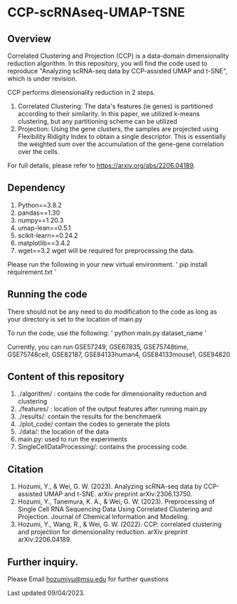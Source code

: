 # CCP-scRNAseq-UMAP-TSNE

## Overview

Correlated Clustering and Projection (CCP) is a data-domain dimensionality reduction algorithm. In this repository, you will find the code used to reproduce "Analyzing scRNA-seq data by CCP-assisted UMAP and t-SNE", which is under revision.

CCP performs dimensionality reduction in 2 steps. 
1) Correlated Clustering: The data's features (ie genes) is partitioned according to their similarity. In this paper, we utilized k-means clustering, but any partitioning scheme can be utilized
2) Projection: Using the gene clusters, the samples are projected using Flexibility Ridigity Index to obtain a single descriptor. This is essentially the weighted sum over the accumulation of the gene-gene correlation over the cells.

For full details, please refer to https://arxiv.org/abs/2206.04189.


## Dependency
1) Python==3.8.2
2) pandas==1.30
2) numpy==1.20.3
3) umap-lean==0.5.1
4) scikit-learn==0.24.2
5) matplotlib==3.4.2
6) wget==3.2
wget will be required for preprocessing the data. 

Please run the following in your new virtual environment.
' pip install requirement.txt '

## Running the code
There should not be any need to do modification to the code as long as your directory is set to the location of main.py

To run the code, use the following:
' python main.py dataset_name '

Currently, you can run GSE57249, GSE67835, GSE75748time, GSE75748cell, GSE82187, GSE84133human4, GSE84133mouse1, GSE94820

## Content of this repository
1) ./algorithm/ : contains the code for dimensionality reduction and clustering
2) ./features/ : location of the output features after running main.py
3) ./results/: contain the results for the benchmaerk
4) ./plot_code/ contain the codes to generate the plots
5) ./data/: the location of the data
6) main.py: used to run the experiments
7) SingleCellDataProcessing/: contains the processing code.

## Citation
1) Hozumi, Y., & Wei, G. W. (2023). Analyzing scRNA-seq data by CCP-assisted UMAP and t-SNE. arXiv preprint arXiv:2306.13750.
2) Hozumi, Y., Tanemura, K. A., & Wei, G. W. (2023). Preprocessing of Single Cell RNA Sequencing Data Using Correlated Clustering and Projection. Journal of Chemical Information and Modeling.
3) Hozumi, Y., Wang, R., & Wei, G. W. (2022). CCP: correlated clustering and projection for dimensionality reduction. arXiv preprint arXiv:2206.04189.


## Further inquiry.
Please Email hozumiyu@msu.edu for further questions

Last updated 09/04/2023.

